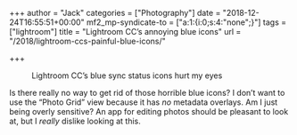 +++
author = "Jack"
categories = ["Photography"]
date = "2018-12-24T16:55:51+00:00"
mf2_mp-syndicate-to = ["a:1:{i:0;s:4:\"none\";}"]
tags = ["lightroom"]
title = "Lightroom CC’s annoying blue icons"
url = "/2018/lightroom-ccs-painful-blue-icons/"

+++
<figure class="wp-block-image"><img src="/img/2018/12/Screenshot-2018-12-23-19.51.44-1024x744.png" alt="" class="wp-image-2228" srcset="/img/2018/12/Screenshot-2018-12-23-19.51.44-1024x744.png 1024w, /img/2018/12/Screenshot-2018-12-23-19.51.44-300x218.png 300w, /img/2018/12/Screenshot-2018-12-23-19.51.44-768x558.png 768w, /img/2018/12/Screenshot-2018-12-23-19.51.44-750x545.png 750w" sizes="(max-width: 1024px) 100vw, 1024px" /><figcaption>Lightroom CC&#8217;s blue sync status icons hurt my eyes</figcaption></figure> 

Is there really no way to get rid of those horrible blue icons? I don&#8217;t want to use the &#8220;Photo Grid&#8221; view because it has _no_ metadata overlays. Am I just being overly sensitive? An app for editing photos should be pleasant to look at, but I _really_ dislike looking at this.